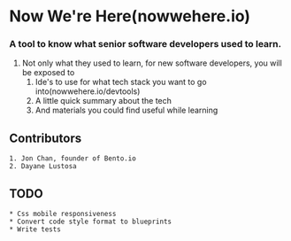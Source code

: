 # Now We're Here(nowwehere.io)
### A tool to know what senior software developers used to learn.
1. 	Not only what they used to learn, for new software developers, you will be exposed to
	1. Ide's to use for what tech stack you want to go into(nowwehere.io/devtools)
	2. A little quick summary about the tech
	3. And materials you could find useful while learning

## Contributors
    1. Jon Chan, founder of Bento.io
    2. Dayane Lustosa

## TODO
    * Css mobile responsiveness
    * Convert code style format to blueprints
    * Write tests
